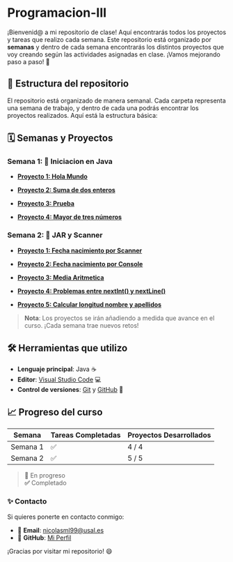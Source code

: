 # Programacion-III

¡Bienvenid@ a mi repositorio de clase! Aquí encontrarás todos los proyectos y tareas que realizo cada semana. Este repositorio está organizado por **semanas** y dentro de cada semana encontrarás los distintos proyectos que voy creando según las actividades asignadas en clase. ¡Vamos mejorando paso a paso! 🚀

## 📅 Estructura del repositorio

El repositorio está organizado de manera semanal. Cada carpeta representa una semana de trabajo, y dentro de cada una podrás encontrar los proyectos realizados. Aquí está la estructura básica:

## 🗓 Semanas y Proyectos

### Semana 1: 🚀 **Iniciacion en Java**

- **[Proyecto 1: Hola Mundo](https://github.com/nicolasjml01/Programacion-III/tree/d94b1060fa45a68504ebf650991bfa99f55ee378/Semana%201/Hola_Mundo)**  
  
- **[Proyecto 2: Suma de dos enteros](https://github.com/nicolasjml01/Programacion-III/tree/d94b1060fa45a68504ebf650991bfa99f55ee378/Semana%201/Suma_Enteros)**  

- **[Proyecto 3: Prueba](https://github.com/nicolasjml01/Programacion-III/tree/8861aad261efdd68b84d356265d4e8de4aee8767/Semana%201/Hola_Mundo)**  

- **[Proyecto 4: Mayor de tres números](https://github.com/nicolasjml01/Programacion-III/tree/d94b1060fa45a68504ebf650991bfa99f55ee378/Semana%201/Numero_Mayor)**  

### Semana 2: 🚀 **JAR y Scanner**

- **[Proyecto 1: Fecha nacimiento por Scanner](https://github.com/nicolasjml01/Programacion-III/tree/4ad5334a5459a1438991a8661f700e7e9de03bfc/Semana%202/Fecha_Nacimiento_Scanner)** 

- **[Proyecto 2: Fecha nacimiento por Console](https://github.com/nicolasjml01/Programacion-III/tree/4ad5334a5459a1438991a8661f700e7e9de03bfc/Semana%202/Fecha_Nacimiento_Console)**

- **[Proyecto 3: Media Aritmetica](https://github.com/nicolasjml01/Programacion-III/tree/4ad5334a5459a1438991a8661f700e7e9de03bfc/Semana%202/Media_Aritmetica)**

- **[Proyecto 4: Problemas entre nextInt() y nextLine()](https://github.com/nicolasjml01/Programacion-III/tree/1550ea3848f622d9dad9289527bb39c5bb676698/Semana%202/Scanner_Problems)**

- **[Proyecto 5: Calcular longitud nombre y apellidos](https://github.com/nicolasjml01/Programacion-III/tree/1550ea3848f622d9dad9289527bb39c5bb676698/Semana%202/Longitud_Nombre)**

> **Nota**: Los proyectos se irán añadiendo a medida que avance en el curso. ¡Cada semana trae nuevos retos!

## 🛠️ Herramientas que utilizo

- **Lenguaje principal**: Java ☕
- **Editor**: [Visual Studio Code](https://code.visualstudio.com/) 💻
- **Control de versiones**: [Git](https://git-scm.com/) y [GitHub](https://github.com/) 🐙


## 📈 Progreso del curso

| Semana  | Tareas Completadas  | Proyectos Desarrollados |
|---------|---------------------|-------------------------|
| Semana 1| ✅                   | 4 / 4                  |
| Semana 2| ✅                   | 5 / 5                  |


> **🔄** En progreso  
> **✅** Completado  

### ✨ Contacto

Si quieres ponerte en contacto conmigo:

- 📧 **Email**: [nicolasml99@usal.es](https://mail.google.com/mail/u/0/?tab=rm&ogbl#inbox)
- 🐙 **GitHub**: [Mi Perfil](https://github.com/nicolasjml01)

¡Gracias por visitar mi repositorio! 😄
